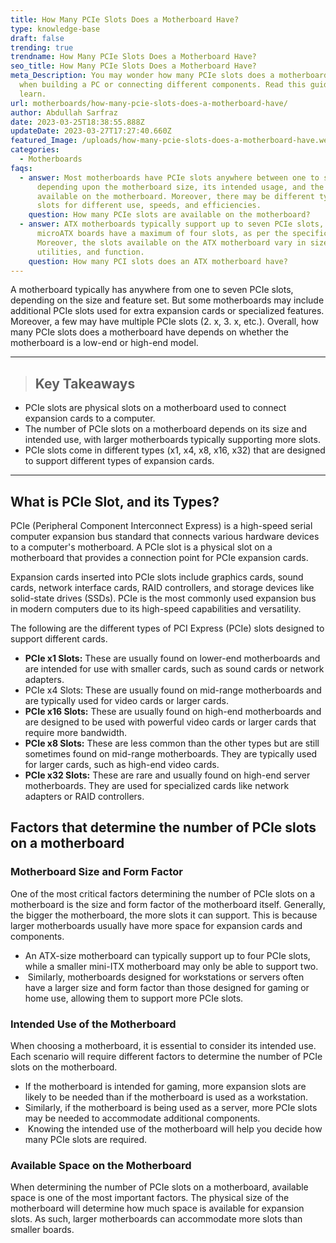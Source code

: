 ```yaml
---
title: How Many PCIe Slots Does a Motherboard Have?
type: knowledge-base
draft: false
trending: true
trendname: How Many PCIe Slots Does a Motherboard Have?
seo_title: How Many PCIe Slots Does a Motherboard Have?
meta_Description: You may wonder how many PCIe slots does a motherboard have
  when building a PC or connecting different components. Read this guide to
  learn. 
url: motherboards/how-many-pcie-slots-does-a-motherboard-have/
author: Abdullah Sarfraz
date: 2023-03-25T18:38:55.888Z
updateDate: 2023-03-27T17:27:40.660Z
featured_Image: /uploads/how-many-pcie-slots-does-a-motherboard-have.webp
categories:
  - Motherboards
faqs:
  - answer: Most motherboards have PCIe slots anywhere between one to seven
      depending upon the motherboard size, its intended usage, and the space
      available on the motherboard. Moreover, there may be different types of
      slots for different use, speeds, and efficiencies.
    question: How many PCIe slots are available on the motherboard?
  - answer: ATX motherboards typically support up to seven PCIe slots, while
      microATX boards have a maximum of four slots, as per the specification.
      Moreover, the slots available on the ATX motherboard vary in size,
      utilities, and function.
    question: How many PCI slots does an ATX motherboard have?
---
```

A motherboard typically has anywhere from one to seven PCIe slots, depending on the size and feature set. But some motherboards may include additional PCIe slots used for extra expansion cards or specialized features. Moreover, a few may have multiple PCIe slots (2. x, 3. x, etc.). Overall, how many PCIe slots does a motherboard have depends on whether the motherboard is a low-end or high-end model.

- - -

> ## Key Takeaways

* PCIe slots are physical slots on a motherboard used to connect expansion cards to a computer.
* The number of PCIe slots on a motherboard depends on its size and intended use, with larger motherboards typically supporting more slots.
* PCIe slots come in different types (x1, x4, x8, x16, x32) that are designed to support different types of expansion cards.

- - -

## What is PCIe Slot, and its Types?

PCIe (Peripheral Component Interconnect Express) is a high-speed serial computer expansion bus standard that connects various hardware devices to a computer's motherboard. A PCIe slot is a physical slot on a motherboard that provides a connection point for PCIe expansion cards.

Expansion cards inserted into PCIe slots include graphics cards, sound cards, network interface cards, RAID controllers, and storage devices like solid-state drives (SSDs). PCIe is the most commonly used expansion bus in modern computers due to its high-speed capabilities and versatility.

The following are the different types of PCI Express (PCIe) slots designed to support different cards.

* **PCIe x1 Slots:** These are usually found on lower-end motherboards and are intended for use with smaller cards, such as sound cards or network adapters.
* PCIe x4 Slots: These are usually found on mid-range motherboards and are typically used for video cards or larger cards.
* **PCIe x16 Slots:** These are usually found on high-end motherboards and are designed to be used with powerful video cards or larger cards that require more bandwidth. 
* **PCIe x8 Slots:** These are less common than the other types but are still sometimes found on mid-range motherboards. They are typically used for larger cards, such as high-end video cards.
* **PCIe x32 Slots:** These are rare and usually found on high-end server motherboards. They are used for specialized cards like network adapters or RAID controllers.

## Factors that determine the number of PCIe slots on a motherboard

### Motherboard Size and Form Factor

One of the most critical factors determining the number of PCIe slots on a motherboard is the size and form factor of the motherboard itself. Generally, the bigger the motherboard, the more slots it can support. This is because larger motherboards usually have more space for expansion cards and components.

* An ATX-size motherboard can typically support up to four PCIe slots, while a smaller mini-ITX motherboard may only be able to support two.
*  Similarly, motherboards designed for workstations or servers often have a larger size and form factor than those designed for gaming or home use, allowing them to support more PCIe slots. 

### Intended Use of the Motherboard

When choosing a motherboard, it is essential to consider its intended use. Each scenario will require different factors to determine the number of PCIe slots on the motherboard.

* If the motherboard is intended for gaming, more expansion slots are likely to be needed than if the motherboard is used as a workstation.
* Similarly, if the motherboard is being used as a server, more PCIe slots may be needed to accommodate additional components.
*  Knowing the intended use of the motherboard will help you decide how many PCIe slots are required.

### Available Space on the Motherboard

When determining the number of PCIe slots on a motherboard, available space is one of the most important factors. The physical size of the motherboard will determine how much space is available for expansion slots. As such, larger motherboards can accommodate more slots than smaller boards.